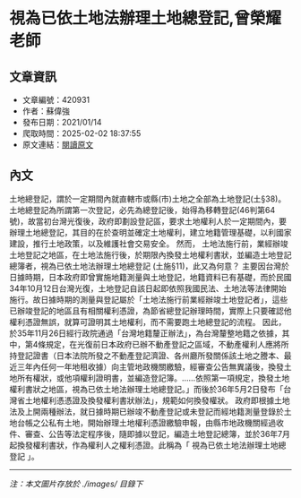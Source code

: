 # 視為已依土地法辦理土地總登記,曾榮耀老師

## 文章資訊
- 文章編號：420931
- 作者：蘇偉強
- 發布日期：2021/01/14
- 爬取時間：2025-02-02 18:37:55
- 原文連結：[閱讀原文](https://real-estate.get.com.tw/Columns/detail.aspx?no=420931)

## 內文
土地總登記，謂於一定期間內就直轄市或縣(市)土地之全部為土地登記(土§38)。土地總登記為所謂第一次登記，必先為總登記後，始得為移轉登記(46判第64號)，故當初台灣光復後，政府即劃設登記區，要求土地權利人於一定期間內，要辦理土地總登記，其目的在於查明並確定土地權利，建立地籍管理基礎，以利國家建設，推行土地政策，以及維護社會交易安全。
然而，
土地法施行前，業經辦竣土地登記之地區，在土地法施行後，於期限內換發土地權利書狀，並編造土地登記總簿者，視為已依土地法辦理土地總登記
(土施§11)，此又為何意？
主要因台灣於日據時期，日本政府即曾實施地籍測量與土地登記，地籍資料已有基礎，而於民國34年10月12日台灣光復，土地登記自該日起即依照我國民法、土地法等法律開始施行。故日據時期的測量與登記屬於「土地法施行前業經辦竣土地登記者」，這些已辦竣登記的地區且有相關權利憑證，為節省總登記辦理時間，實際上只要確認他權利憑證無誤，就算可證明其土地權利，而不需要跑土地總登記的流程。
因此，於35年11月26日經行政院通過「台灣地籍釐正辦法」，為台灣釐整地籍之依據，其中，第4條規定，在光復前日本政府已辦不動產登記之區域，不動產權利人應將所持登記證書（日本法院所發之不動產登記濟證、各州廳所發關係該土地之謄本、最近三年內任何一年地租收據）向主管地政機關繳驗，經審查公告無異議後，換發土地所有權狀，或他項權利證明書，並編造登記簿。……依照第一項規定，換發土地權利書狀之地區，視為已依土地法辦理土地總登記。」而後於36年5月2日發布「台灣省土地權利憑憑證及換發權利書狀辦法」，規範如何換發權狀。
政府即根據土地法及上開兩種辦法，就日據時期已辦竣不動產登記或未登記而經地籍測量登錄於土地台帳之公私有土地，開始辦理土地權利憑證繳驗申報，由縣市地政機關經過收件、審查、公告等法定程序後，隨即據以登記，編造土地登記總簿，並於36年7月起換發權利書狀，作為權利人之權利憑證。此稱為「
視為已依土地法辦理土地總登記
」。

---
*注：本文圖片存放於 ./images/ 目錄下*
